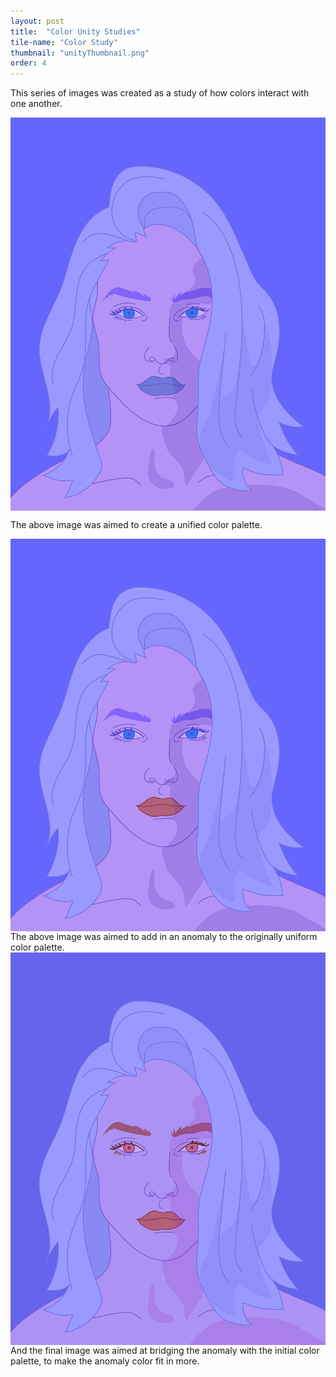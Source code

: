 ```yaml
---
layout: post
title:  "Color Unity Studies"
tile-name: "Color Study"
thumbnail: "unityThumbnail.png"
order: 4
---
```

This series of images was created as a study of how colors interact with one another. 

<div class="row">

  <div class="small-12 columns">
    <img src="/img/unity.png" alt="Hero Image">
  </div>

</div>

The above image was aimed to create a unified color palette.

<div class="row">

  <div class="small-12 columns">
    <img src="/img/anomaly.png" alt="Hero Image">
  </div>

</div>
The above image was aimed to add in an anomaly to the originally uniform color palette.

<div class="row">

  <div class="small-12 columns">
    <img src="/img/bridge.png" alt="Hero Image">
  </div>

</div>
And the final image was aimed at bridging the anomaly with the initial color palette, to make the anomaly color fit in more.